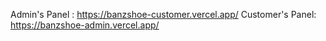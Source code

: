 Admin's Panel : https://banzshoe-customer.vercel.app/
Customer's Panel: https://banzshoe-admin.vercel.app/
